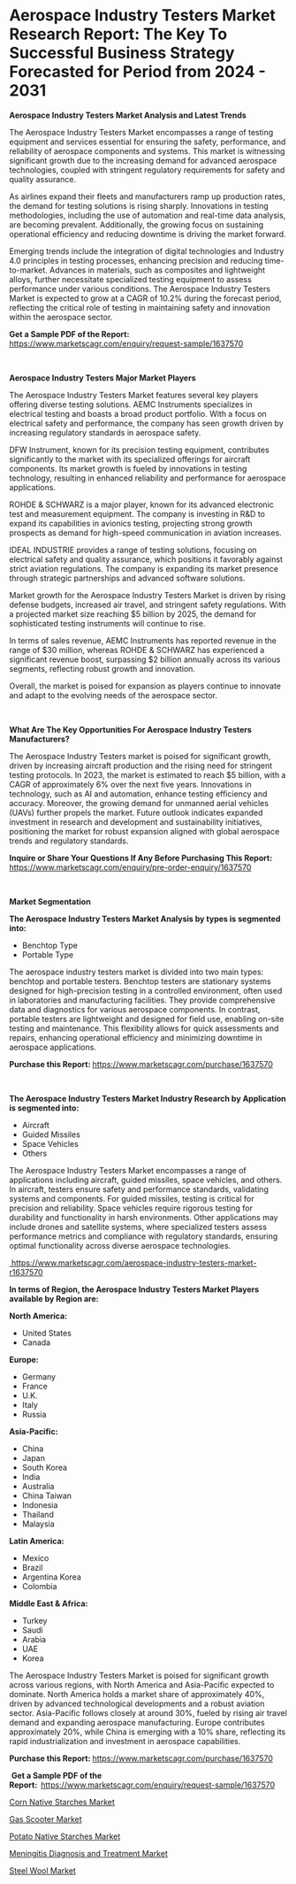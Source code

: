 <p><h1>Aerospace Industry Testers Market Research Report: The Key To Successful Business Strategy Forecasted for Period from 2024 - 2031</h1></p><p><strong>Aerospace Industry Testers Market Analysis and Latest Trends</strong></p>
<p><p>The Aerospace Industry Testers Market encompasses a range of testing equipment and services essential for ensuring the safety, performance, and reliability of aerospace components and systems. This market is witnessing significant growth due to the increasing demand for advanced aerospace technologies, coupled with stringent regulatory requirements for safety and quality assurance. </p><p>As airlines expand their fleets and manufacturers ramp up production rates, the demand for testing solutions is rising sharply. Innovations in testing methodologies, including the use of automation and real-time data analysis, are becoming prevalent. Additionally, the growing focus on sustaining operational efficiency and reducing downtime is driving the market forward. </p><p>Emerging trends include the integration of digital technologies and Industry 4.0 principles in testing processes, enhancing precision and reducing time-to-market. Advances in materials, such as composites and lightweight alloys, further necessitate specialized testing equipment to assess performance under various conditions. The Aerospace Industry Testers Market is expected to grow at a CAGR of 10.2% during the forecast period, reflecting the critical role of testing in maintaining safety and innovation within the aerospace sector.</p></p>
<p><strong>Get a Sample PDF of the Report:&nbsp;</strong> <a href="https://www.marketscagr.com/enquiry/request-sample/1637570">https://www.marketscagr.com/enquiry/request-sample/1637570</a></p>
<p>&nbsp;</p>
<p><strong>Aerospace Industry Testers Major Market Players</strong></p>
<p><p>The Aerospace Industry Testers Market features several key players offering diverse testing solutions. AEMC Instruments specializes in electrical testing and boasts a broad product portfolio. With a focus on electrical safety and performance, the company has seen growth driven by increasing regulatory standards in aerospace safety.</p><p>DFW Instrument, known for its precision testing equipment, contributes significantly to the market with its specialized offerings for aircraft components. Its market growth is fueled by innovations in testing technology, resulting in enhanced reliability and performance for aerospace applications.</p><p>ROHDE & SCHWARZ is a major player, known for its advanced electronic test and measurement equipment. The company is investing in R&D to expand its capabilities in avionics testing, projecting strong growth prospects as demand for high-speed communication in aviation increases.</p><p>IDEAL INDUSTRIE provides a range of testing solutions, focusing on electrical safety and quality assurance, which positions it favorably against strict aviation regulations. The company is expanding its market presence through strategic partnerships and advanced software solutions.</p><p>Market growth for the Aerospace Industry Testers Market is driven by rising defense budgets, increased air travel, and stringent safety regulations. With a projected market size reaching $5 billion by 2025, the demand for sophisticated testing instruments will continue to rise.</p><p>In terms of sales revenue, AEMC Instruments has reported revenue in the range of $30 million, whereas ROHDE & SCHWARZ has experienced a significant revenue boost, surpassing $2 billion annually across its various segments, reflecting robust growth and innovation.</p><p>Overall, the market is poised for expansion as players continue to innovate and adapt to the evolving needs of the aerospace sector.</p></p>
<p>&nbsp;</p>
<p><strong>What Are The Key Opportunities For Aerospace Industry Testers Manufacturers?</strong></p>
<p><p>The Aerospace Industry Testers market is poised for significant growth, driven by increasing aircraft production and the rising need for stringent testing protocols. In 2023, the market is estimated to reach $5 billion, with a CAGR of approximately 6% over the next five years. Innovations in technology, such as AI and automation, enhance testing efficiency and accuracy. Moreover, the growing demand for unmanned aerial vehicles (UAVs) further propels the market. Future outlook indicates expanded investment in research and development and sustainability initiatives, positioning the market for robust expansion aligned with global aerospace trends and regulatory standards.</p></p>
<p><strong>Inquire or Share Your Questions If Any Before Purchasing This Report:</strong> <a href="https://www.marketscagr.com/enquiry/pre-order-enquiry/1637570">https://www.marketscagr.com/enquiry/pre-order-enquiry/1637570</a></p>
<p>&nbsp;</p>
<p><strong>Market Segmentation</strong></p>
<p><strong>The Aerospace Industry Testers Market Analysis by types is segmented into:</strong></p>
<p><ul><li>Benchtop Type</li><li>Portable Type</li></ul></p>
<p><p>The aerospace industry testers market is divided into two main types: benchtop and portable testers. Benchtop testers are stationary systems designed for high-precision testing in a controlled environment, often used in laboratories and manufacturing facilities. They provide comprehensive data and diagnostics for various aerospace components. In contrast, portable testers are lightweight and designed for field use, enabling on-site testing and maintenance. This flexibility allows for quick assessments and repairs, enhancing operational efficiency and minimizing downtime in aerospace applications.</p></p>
<p><strong>Purchase this Report:&nbsp;</strong><a href="https://www.marketscagr.com/purchase/1637570">https://www.marketscagr.com/purchase/1637570</a></p>
<p>&nbsp;</p>
<p><strong>The Aerospace Industry Testers Market Industry Research by Application is segmented into:</strong></p>
<p><ul><li>Aircraft</li><li>Guided Missiles</li><li>Space Vehicles</li><li>Others</li></ul></p>
<p><p>The Aerospace Industry Testers Market encompasses a range of applications including aircraft, guided missiles, space vehicles, and others. In aircraft, testers ensure safety and performance standards, validating systems and components. For guided missiles, testing is critical for precision and reliability. Space vehicles require rigorous testing for durability and functionality in harsh environments. Other applications may include drones and satellite systems, where specialized testers assess performance metrics and compliance with regulatory standards, ensuring optimal functionality across diverse aerospace technologies.</p></p>
<p><a href="https://www.marketscagr.com/aerospace-industry-testers-market-r1637570">&nbsp;https://www.marketscagr.com/aerospace-industry-testers-market-r1637570</a></p>
<p><strong>In terms of Region, the Aerospace Industry Testers Market Players available by Region are:</strong></p>
<p>
    <p> <strong> North America: </strong>
        <ul>
            <li>United States</li>
            <li>Canada</li>
        </ul>
        </p> 
    <p> <strong> Europe: </strong>
        <ul>
            <li>Germany</li>
            <li>France</li>
            <li>U.K.</li>
            <li>Italy</li>
            <li>Russia</li>
        </ul>
        </p> 
    <p> <strong> Asia-Pacific: </strong>
        <ul>
            <li>China</li>
            <li>Japan</li>
            <li>South Korea</li>
            <li>India</li>
            <li>Australia</li>
            <li>China Taiwan</li>
            <li>Indonesia</li>
            <li>Thailand</li>
            <li>Malaysia</li>
        </ul>
        </p> 
    <p> <strong> Latin America: </strong>
        <ul>
            <li>Mexico</li>
            <li>Brazil</li>
            <li>Argentina Korea</li>
            <li>Colombia</li>
        </ul>
        </p> 
    <p> <strong> Middle East & Africa: </strong>
        <ul>
            <li>Turkey</li>
            <li>Saudi</li>
            <li>Arabia</li>
            <li>UAE</li>
            <li>Korea</li>
        </ul>
    </p>
    </p>
<p><p>The Aerospace Industry Testers Market is poised for significant growth across various regions, with North America and Asia-Pacific expected to dominate. North America holds a market share of approximately 40%, driven by advanced technological developments and a robust aviation sector. Asia-Pacific follows closely at around 30%, fueled by rising air travel demand and expanding aerospace manufacturing. Europe contributes approximately 20%, while China is emerging with a 10% share, reflecting its rapid industrialization and investment in aerospace capabilities.</p></p>
<p><strong>Purchase this Report: </strong><a href="https://www.marketscagr.com/purchase/1637570">https://www.marketscagr.com/purchase/1637570</a></p>
<p>&nbsp;<strong>Get a Sample PDF of the Report:&nbsp;&nbsp;</strong><a href="https://www.marketscagr.com/enquiry/request-sample/1637570">https://www.marketscagr.com/enquiry/request-sample/1637570</a></p>
<p><strong></strong></p>
<p><p><a href="https://medium.com/@abigayleh7fr/corn-native-starches-market-revolution-2024-2031-market-trends-shaping-the-next-decade-e1e18a146ed4?postPublishedType=repub">Corn Native Starches Market</a></p><p><a href="https://issuu.com/reportprime-2/docs/gas-scooter-market-size-2030.pptx_6d59f0b330a389">Gas Scooter Market</a></p><p><a href="https://medium.com/@abigayleh7fr/driving-market-forces-in-the-potato-native-starches-market-market-trends-and-future-forecasts-till-89c8c7ccc2b8?postPublishedType=repub">Potato Native Starches Market</a></p><p><a href="https://www.linkedin.com/pulse/future-insights-meningitis-diagnosis-treatment-market-trends-fpnmc">Meningitis Diagnosis and Treatment Market</a></p><p><a href="https://issuu.com/reportprime-2/docs/steel-wool-market-size-2030.pptx_770a83b0124558">Steel Wool Market</a></p></p>